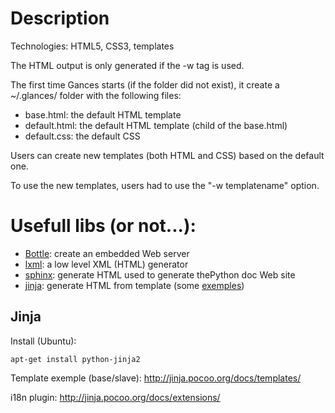 # Description

Technologies: HTML5, CSS3, templates

The HTML output is only generated if the -w tag is used.

The first time Gances starts (if the folder did not exist), it create a ~/.glances/ folder with the following files:

* base.html: the default HTML template
* default.html: the default HTML template (child of the base.html)
* default.css: the default CSS

Users can create new templates (both HTML and CSS) based on the default one.

To use the new templates, users had  to use the "-w templatename" option.

# Usefull libs (or not...):

* [Bottle](http://bottlepy.org/docs/dev/): create an embedded Web server
* [lxml](http://lxml.de/lxmlhtml.html): a low level XML (HTML) generator
* [sphinx](http://sphinx.pocoo.org/contents.html): generate HTML used to generate thePython doc Web site
* [jinja](http://jinja.pocoo.org/docs/): generate HTML from template (some [exemples](https://github.com/mitsuhiko/jinja2/tree/master/examples))

## Jinja

Install (Ubuntu):

`apt-get install python-jinja2`

Template exemple (base/slave): http://jinja.pocoo.org/docs/templates/

i18n plugin: http://jinja.pocoo.org/docs/extensions/
